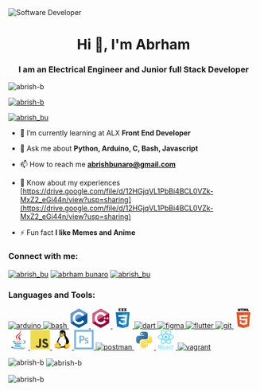 <img src="https://photos.app.goo.gl/urywBU7inU5uifw89" alt="Software Developer">
<h1 align="center">Hi 👋, I'm Abrham</h1>
<h3 align="center">I am an Electrical Engineer and Junior full Stack Developer</h3>

<p align="left"> <img src="https://komarev.com/ghpvc/?username=abrish-b&label=Profile%20views&color=0e75b6&style=flat" alt="abrish-b" /> </p>

<p align="left"> <a href="https://github.com/ryo-ma/github-profile-trophy"><img src="https://github-profile-trophy.vercel.app/?username=abrish-b" alt="abrish-b" /></a> </p>

<p align="left"> <a href="https://twitter.com/abrish_bu" target="blank"><img src="https://img.shields.io/twitter/follow/abrish_bu?logo=twitter&style=for-the-badge" alt="abrish_bu" /></a> </p>

- 🌱 I’m currently learning at ALX **Front End Developer**

- 💬 Ask me about **Python, Arduino, C, Bash, Javascript**

- 📫 How to reach me **abrishbunaro@gmail.com**

- 📄 Know about my experiences [https://drive.google.com/file/d/12HGjqVL1PbBi4BCL0VZk-MxZ2_eGi44n/view?usp=sharing](https://drive.google.com/file/d/12HGjqVL1PbBi4BCL0VZk-MxZ2_eGi44n/view?usp=sharing)

- ⚡ Fun fact **I like Memes and Anime**

<h3 align="left">Connect with me:</h3>
<p align="left">
<a href="https://twitter.com/abrish_bu" target="blank"><img align="center" src="https://raw.githubusercontent.com/rahuldkjain/github-profile-readme-generator/master/src/images/icons/Social/twitter.svg" alt="abrish_bu" height="30" width="40" /></a>
<a href="https://linkedin.com/in/abrham bunaro" target="blank"><img align="center" src="https://raw.githubusercontent.com/rahuldkjain/github-profile-readme-generator/master/src/images/icons/Social/linked-in-alt.svg" alt="abrham bunaro" height="30" width="40" /></a>
<a href="https://instagram.com/abrish_bu" target="blank"><img align="center" src="https://raw.githubusercontent.com/rahuldkjain/github-profile-readme-generator/master/src/images/icons/Social/instagram.svg" alt="abrish_bu" height="30" width="40" /></a>
</p>

<h3 align="left">Languages and Tools:</h3>
<p align="left"> <a href="https://www.arduino.cc/" target="_blank" rel="noreferrer"> <img src="https://cdn.worldvectorlogo.com/logos/arduino-1.svg" alt="arduino" width="40" height="40"/> </a> <a href="https://www.gnu.org/software/bash/" target="_blank" rel="noreferrer"> <img src="https://www.vectorlogo.zone/logos/gnu_bash/gnu_bash-icon.svg" alt="bash" width="40" height="40"/> </a> <a href="https://www.cprogramming.com/" target="_blank" rel="noreferrer"> <img src="https://raw.githubusercontent.com/devicons/devicon/master/icons/c/c-original.svg" alt="c" width="40" height="40"/> </a> <a href="https://www.w3schools.com/cpp/" target="_blank" rel="noreferrer"> <img src="https://raw.githubusercontent.com/devicons/devicon/master/icons/cplusplus/cplusplus-original.svg" alt="cplusplus" width="40" height="40"/> </a> <a href="https://www.w3schools.com/css/" target="_blank" rel="noreferrer"> <img src="https://raw.githubusercontent.com/devicons/devicon/master/icons/css3/css3-original-wordmark.svg" alt="css3" width="40" height="40"/> </a> <a href="https://dart.dev" target="_blank" rel="noreferrer"> <img src="https://www.vectorlogo.zone/logos/dartlang/dartlang-icon.svg" alt="dart" width="40" height="40"/> </a> <a href="https://www.figma.com/" target="_blank" rel="noreferrer"> <img src="https://www.vectorlogo.zone/logos/figma/figma-icon.svg" alt="figma" width="40" height="40"/> </a> <a href="https://flutter.dev" target="_blank" rel="noreferrer"> <img src="https://www.vectorlogo.zone/logos/flutterio/flutterio-icon.svg" alt="flutter" width="40" height="40"/> </a> <a href="https://git-scm.com/" target="_blank" rel="noreferrer"> <img src="https://www.vectorlogo.zone/logos/git-scm/git-scm-icon.svg" alt="git" width="40" height="40"/> </a> <a href="https://www.w3.org/html/" target="_blank" rel="noreferrer"> <img src="https://raw.githubusercontent.com/devicons/devicon/master/icons/html5/html5-original-wordmark.svg" alt="html5" width="40" height="40"/> </a> <a href="https://www.java.com" target="_blank" rel="noreferrer"> <img src="https://raw.githubusercontent.com/devicons/devicon/master/icons/java/java-original.svg" alt="java" width="40" height="40"/> </a> <a href="https://developer.mozilla.org/en-US/docs/Web/JavaScript" target="_blank" rel="noreferrer"> <img src="https://raw.githubusercontent.com/devicons/devicon/master/icons/javascript/javascript-original.svg" alt="javascript" width="40" height="40"/> </a> <a href="https://www.linux.org/" target="_blank" rel="noreferrer"> <img src="https://raw.githubusercontent.com/devicons/devicon/master/icons/linux/linux-original.svg" alt="linux" width="40" height="40"/> </a> <a href="https://www.photoshop.com/en" target="_blank" rel="noreferrer"> <img src="https://raw.githubusercontent.com/devicons/devicon/master/icons/photoshop/photoshop-line.svg" alt="photoshop" width="40" height="40"/> </a> <a href="https://postman.com" target="_blank" rel="noreferrer"> <img src="https://www.vectorlogo.zone/logos/getpostman/getpostman-icon.svg" alt="postman" width="40" height="40"/> </a> <a href="https://www.python.org" target="_blank" rel="noreferrer"> <img src="https://raw.githubusercontent.com/devicons/devicon/master/icons/python/python-original.svg" alt="python" width="40" height="40"/> </a> <a href="https://reactjs.org/" target="_blank" rel="noreferrer"> <img src="https://raw.githubusercontent.com/devicons/devicon/master/icons/react/react-original-wordmark.svg" alt="react" width="40" height="40"/> </a> <a href="https://www.vagrantup.com/" target="_blank" rel="noreferrer"> <img src="https://www.vectorlogo.zone/logos/vagrantup/vagrantup-icon.svg" alt="vagrant" width="40" height="40"/> </a> </p>

<p><img align="left" src="https://github-readme-stats.vercel.app/api/top-langs?username=abrish-b&show_icons=true&locale=en&layout=compact" alt="abrish-b" /></p>

<p>&nbsp;<img align="center" src="https://github-readme-stats.vercel.app/api?username=abrish-b&show_icons=true&locale=en" alt="abrish-b" /></p>

<p><img align="center" src="https://github-readme-streak-stats.herokuapp.com/?user=abrish-b&" alt="abrish-b" /></p>
